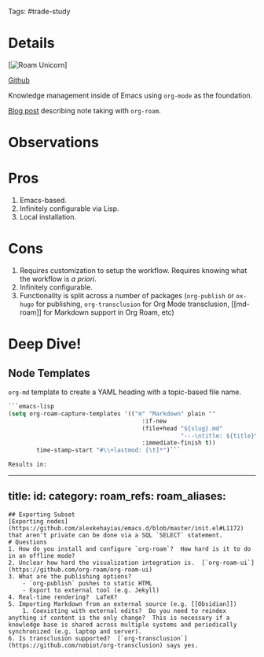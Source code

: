 Tags: #trade-study 
# Details
[![Roam Unicorn](https://camo.githubusercontent.com/91c10a024f9becaae8033e741c8f688ef7189c332b1a45dc4ca5846a82098300/68747470733a2f2f7777772e6f7267726f616d2e636f6d2f696d672f6c6f676f2e737667)]

[Github](https://github.com/org-roam/org-roam)

Knowledge management inside of Emacs using `org-mode` as the foundation.

[Blog post](https://blog.jethro.dev/posts/how_to_take_smart_notes_org/) describing note taking with `org-roam`.
# Observations
# Pros
1. Emacs-based.
2. Infinitely configurable via Lisp.
3. Local installation.
# Cons
1. Requires customization to setup the workflow.  Requires knowing what the workflow is _a priori_.
2. Infinitely configurable.
3. Functionality is split across a number of packages (`org-publish` or `ox-hugo` for publishing, `org-transclusion` for Org Mode transclusion, [[md-roam]] for Markdown support in Org Roam, etc)
# Deep Dive!
## Node Templates
`org-md` template to create a YAML heading with a topic-based file name.

```lisp
```emacs-lisp
(setq org-roam-capture-templates '(("m" "Markdown" plain ""
                                      :if-new
                                      (file+head "${slug}.md"
                                                 "---\ntitle: ${title}\nid: %<%Y-%m-%dT%H%M%S>\ncategory: \n---\n")
                                      :immediate-finish t))
        time-stamp-start "#\\+lastmod: [\t]*")```

Results in:
```
---
title:
id:
category:
roam_refs:
roam_aliases:
---
```
## Exporting Subset
[Exporting nodes](https://github.com/alexkehayias/emacs.d/blob/master/init.el#L1172) that aren't private can be done via a SQL `SELECT` statement.
# Questions
1. How do you install and configure `org-roam`?  How hard is it to do in an offline mode?
2. Unclear how hard the visualization integration is.  [`org-roam-ui`](https://github.com/org-roam/org-roam-ui)
3. What are the publishing options?  
    - `org-publish` pushes to static HTML
    - Export to external tool (e.g. Jekyll)
4. Real-time rendering?  LaTeX? 
5. Importing Markdown from an external source (e.g. [[Obsidian]])
    1. Coexisting with external edits?  Do you need to reindex anything if content is the only change?  This is necessary if a knowledge base is shared across multiple systems and periodically synchronized (e.g. laptop and server).
6. Is transclusion supported?  [`org-transclusion`](https://github.com/nobiot/org-transclusion) says yes.
